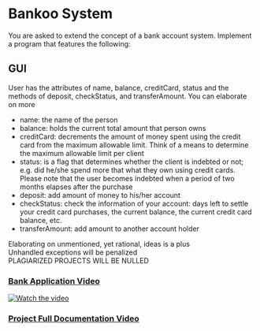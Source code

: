 # Bankoo System
You are asked to extend the concept of a bank account system. Implement a program that features the following:

## GUI
User has the attributes of name, balance, creditCard, status and the methods of deposit, checkStatus, and transferAmount. You can elaborate on more
- name: the name of the person
- balance: holds the current total amount that person owns
- creditCard: decrements the amount of money spent using the credit card from the maximum allowable limit. Think of a means to determine the maximum allowable limit per client
- status: is a flag that determines whether the client is indebted or not; e.g. did he/she spend more that what they own using credit cards. Please note that the user becomes indebted when a period of two months elapses after the purchase
- deposit: add amount of money to his/her account
- checkStatus: check the information of your account: days left to settle your credit card purchases, the current balance, the current credit card balance, etc.
- transferAmount: add amount to another account holder

Elaborating on unmentioned, yet rational, ideas is a plus  
Unhandled exceptions will be penalized  
PLAGIARIZED PROJECTS WILL BE NULLED  


### [Bank Application Video](https://drive.google.com/file/d/1s9txC3_1hR6OEudSlST5pBa0IF-0l2P1/view?usp=sharing)  
[![Watch the video](https://github.com/Zeyad-Amr/Bank/blob/main/Bank.png)](https://drive.google.com/file/d/1s9txC3_1hR6OEudSlST5pBa0IF-0l2P1/view?usp=sharing)


### [Project Full Documentation Video](https://drive.google.com/file/d/1ibyRVoujPsZmDVbrJsCU9AJwyxjmebf0/view?usp=sharing)
